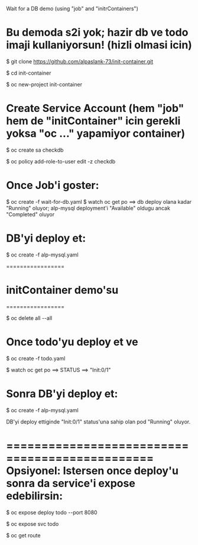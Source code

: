 Wait for a DB demo (using "job" and "initrContainers")

# Bu demoda s2i yok; hazir db ve todo imaji kullaniyorsun! (hizli olmasi icin)

$ git clone https://github.com/alpaslank-73/init-container.git

$ cd init-container

$ oc new-project init-container

# Create Service Account (hem "job" hem de "initContainer" icin gerekli yoksa "oc ..." yapamiyor container)

$ oc create sa checkdb 

$ oc policy add-role-to-user edit -z checkdb  

# Once Job'i goster:

$ oc create -f wait-for-db.yaml
$ watch oc get po      ==> db deploy olana kadar "Running" oluyor; alp-mysql deployment'i "Available" oldugu ancak "Completed" oluyor

# DB'yi deploy et: 

$ oc create -f alp-mysql.yaml

=================
# initContainer demo'su #
=================

$ oc delete all --all

# Once todo'yu deploy et ve 
$ oc create -f todo.yaml

$ watch oc get po    ==> STATUS ==> "Init:0/1"

# Sonra DB'yi deploy et:

$ oc create -f alp-mysql.yaml

DB'yi deploy ettiginde "Init:0/1" status'una sahip olan pod "Running" oluyor.

===============================================
Opsiyonel: Istersen once deploy'u sonra da service'i expose edebilirsin:
===============================================
$ oc expose deploy todo --port 8080

$ oc expose svc todo

$ oc get route
